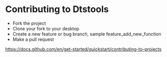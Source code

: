 # Contributing to Dtstools

- Fork the project
- Clone your fork to your desktop
- Create a new feature or bug branch, sample feature_add_new_function
- Make a pull request

https://docs.github.com/en/get-started/quickstart/contributing-to-projects